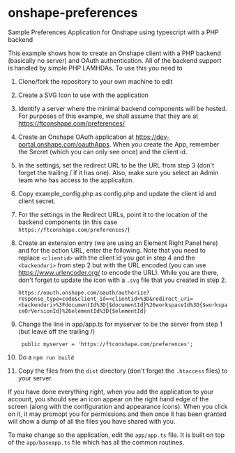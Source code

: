 # onshape-preferences
Sample Preferences Application for Onshape using typescript with a PHP  backend

This example shows how to create an Onshape client with a PHP backend (basically no server) and OAuth authentication.  All of the backend support is handled by simple PHP LAMHDAs.  To use this you need to

1. Clone/fork the repository to your own machine to edit
1. Create a SVG Icon to use with the application
1. Identify a server where the minimal backend components will be hosted.  For purposes of this example, we shall assume that they are at https://ftconshape.com/preferences/
1. Create an Onshape OAuth application at https://dev-portal.onshape.com/oauthApps.  When you create the App, remember the Secret (which you can only see once) and the client id.
1. In the settings, set the redirect URL to be the URL from step 3 (don't forget the trailing / if it has one).  Also, make sure you select an Admin team who has access to the applicaiton.
1. Copy example_config.php as config.php and update the client id and client secret.
1. For the settings in the Redirect URLs, point it to the location of the backend components (in this case `https://ftconshape.com/preferences/`)
1. Create an extension entry (we are using an Element Right Panel here) and for the action URL, enter the following.  Note that you need to replace `<clientid>` with the client id you got in step 4 and the `<backenduri>` from step 2 but with the URL encoded (you can use https://www.urlencoder.org/ to encode the URL).  While you are there, don't forget to update the icon with a `.svg` file that you created in step 2.

     `https://oauth.onshape.com/oauth/authorize?response_type=code&client_id=<clientid>%3D&redirect_uri=<backenduri>%3FdocumentId%3D{$documentId}%26workspaceId%3D{$workspaceOrVersionId}%26elementId%3D{$elementId}`

1. Change the line in app/app.ts for myserver to be the server from step 1 (but leave off the trailing /)
   ```
    public myserver = 'https://ftconshape.com/preferences';
    ```     
1. Do a `npm run build` 
1. Copy the files from the `dist` directory (don't forget the `.htaccess` files) to your server.

If you have done everything right, when you add the application to your account, you should see an icon appear on the right hand edge of the screen (along with the configuration and appearance icons).  When you click on it, it may promopt you for permissions and then once it has been granted will show a dump of all the files you have shared with you.

To make change so the application, edit the `app/app.ts` file.  It is built on top of the `app/baseapp.ts` file which has all the common routines.
